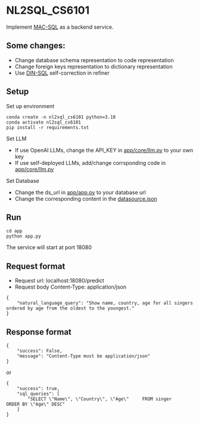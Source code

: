 # NL2SQL_CS6101
Implement [MAC-SQL](https://github.com/wbbeyourself/MAC-SQL) as a backend service.

## Some changes:
 - Change database schema representation to code representation
 - Change foreign keys representation to dictionary representation
 - Use [DIN-SQL](https://github.com/MohammadrezaPourreza/Few-shot-NL2SQL-with-prompting) self-correction in refiner

## Setup
Set up environment
```
conda create -n nl2sql_cs6101 python=3.10
conda activate nl2sql_cs6101
pip install -r requirements.txt
```
Set LLM
 - If use OpenAI LLMs, change the API_KEY in [app/core/llm.py](app/core/llm.py) to your own key
 - If use self-deployed LLMs, add/change corrsponding code in [app/core/llm.py](app/core/llm.py)

Set Database
 - Change the ds_url in [app/app.py](app/app.py) to your database url
 - Change the corresponding content in the [datasource.json](datasource.json)


## Run
```
cd app
python app.py
```
The service will start at port 18080

## Request format
 - Request url: localhost:18080/predict
 - Request body Content-Type: application/json
```
{
    "natural_language_query": "Show name, country, age for all singers ordered by age from the oldest to the youngest."
}
```

## Response format
```
{
    "success": False,
    "message": "Content-Type must be application/json"
}
```
or 
```
{
    "success": true,
    "sql_queries": [
        "SELECT \"Name\", \"Country\", \"Age\"     FROM singer     ORDER BY \"Age\" DESC"
    ]
}
```